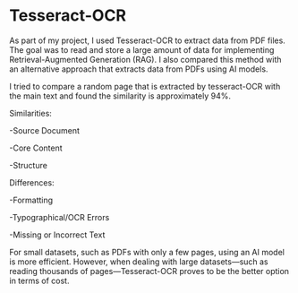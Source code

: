 # Tesseract-OCR
As part of my project, I used Tesseract-OCR to extract data from PDF files. The goal was to read and store a large amount of data for implementing Retrieval-Augmented Generation (RAG). I also compared this method with an alternative approach that extracts data from PDFs using AI models.

I tried to compare a random page that is extracted by tesseract-OCR with the main text and found the similarity is approximately 94%.


Similarities:

-Source Document

-Core Content

-Structure 


Differences:

-Formatting

-Typographical/OCR Errors

-Missing or Incorrect Text

For small datasets, such as PDFs with only a few pages, using an AI model is more efficient. However, when dealing with large datasets—such as reading thousands of pages—Tesseract-OCR proves to be the better option in terms of cost.


